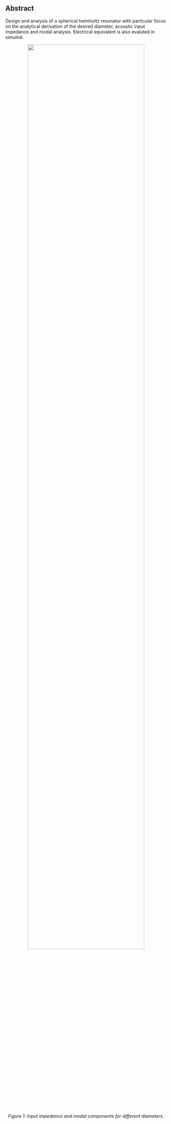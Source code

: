 ## Abstract

Design and analysis of a spherical helmholtz resonator with particular focus on the analytical derivation of the desired diameter, acoustic input impedance and modal analysis. Electrical equivalent is also evaluted in *simulink*.


<p align="center" width="100%">
    <img width="85%" src="https://github.com/user-attachments/assets/43dc0ab9-97a5-4ec4-a0a8-0e56ac14c9a4">
</p>

<p align="center"><i>Figure 1: Input impedance and modal components for different diameters.</i></p>


